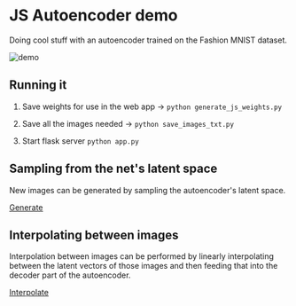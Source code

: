 # JS Autoencoder demo

Doing cool stuff with an autoencoder trained on the Fashion MNIST dataset.

![demo](demo.gif)

## Running it
1. Save weights for use in the web app -> ```python generate_js_weights.py```
2. Save all the images needed -> ```python save_images_txt.py```

3. Start flask server ```python app.py```


## Sampling from the net's latent space
New images can be generated by sampling the autoencoder's latent space.

<a href="localhost:5000/generate">Generate</a>


## Interpolating between images
Interpolation between images can be performed by linearly interpolating between the latent vectors of those images and then feeding that into the decoder part of the autoencoder.

<a href="localhost:5000/interpolate">Interpolate</a>
